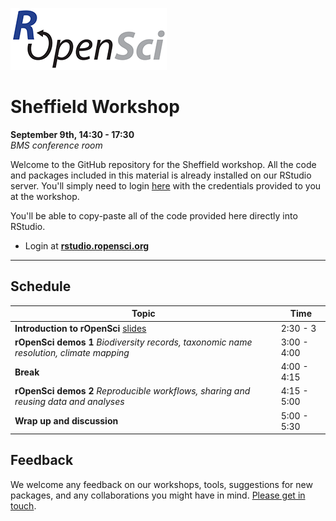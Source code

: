 
[![](ropensci_logo.png)](http://ropensci.org/)
# Sheffield Workshop
**September 9th, 14:30 - 17:30**  
*BMS conference room*

Welcome to the GitHub repository for the Sheffield workshop. All the code and packages included in this material is already installed on our RStudio server. You'll simply need to login [here](http://rstudio.ropensci.org/) with the credentials provided to you at the workshop.

You'll be able to copy-paste all of the code provided here directly into RStudio.

* Login at [**rstudio.ropensci.org**](http://rstudio.ropensci.org/)

--- 

## Schedule 

|Topic|Time|
|---------------|-------|
|**Introduction to rOpenSci** [slides](http://ropensci.github.io/workshops-sheffield-2013-09/00-introduction/intro_slides/index.html) | 2:30 - 3 |
|**rOpenSci demos 1** *Biodiversity records, taxonomic name resolution, climate mapping*  | 3:00 - 4:00 |
|**Break**| 4:00 - 4:15 |
|**rOpenSci demos 2** *Reproducible workflows, sharing and reusing data and analyses*  | 4:15 - 5:00 |
|**Wrap up and discussion**  | 5:00 - 5:30 |

## Feedback

We welcome any feedback on our workshops, tools, suggestions for new packages, and any collaborations you might have in mind. [Please get in touch](http://ropensci.org/contact.html).
